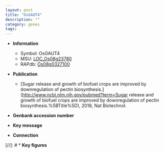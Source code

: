 ```yaml
---
layout: post
title: "OsGAUT4"
description: ""
category: genes
tags: 
---
```


* **Information**  
    + Symbol: OsGAUT4  
    + MSU: [LOC_Os08g23780](http://rice.uga.edu/cgi-bin/ORF_infopage.cgi?orf=LOC_Os08g23780)  
    + RAPdb: [Os08g0327100](http://rapdb.dna.affrc.go.jp/viewer/gbrowse_details/irgsp1?name=Os08g0327100)  

* **Publication**  
    + [Sugar release and growth of biofuel crops are improved by downregulation of pectin biosynthesis.](http://www.ncbi.nlm.nih.gov/pubmed?term=Sugar release and growth of biofuel crops are improved by downregulation of pectin biosynthesis.%5BTitle%5D), 2018, Nat Biotechnol.

* **Genbank accession number**  

* **Key message**  

* **Connection**  

[//]: # * **Key figures**  


